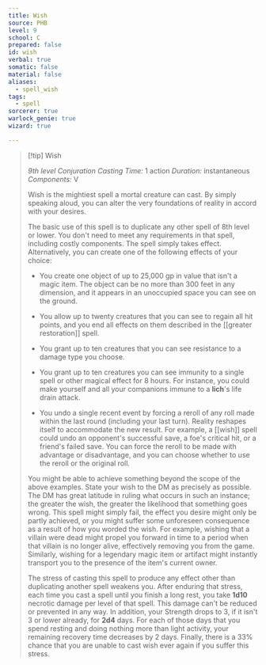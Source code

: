 ```yaml
---
title: Wish
source: PHB
level: 9
school: C
prepared: false
id: wish
verbal: true
somatic: false
material: false
aliases:
  - spell_wish
tags:
  - spell
sorcerer: true
warlock_genie: true
wizard: true

---
```

>[!tip] Wish
>
> *9th level Conjuration*
> *Casting Time:* 1 action
> *Duration:* instantaneous
> *Components:* V
>
>Wish is the mightiest spell a mortal creature can cast. By simply speaking aloud, you can alter the very foundations of reality in accord with your desires.
>
>The basic use of this spell is to duplicate any other spell of 8th level or lower. You don't need to meet any requirements in that spell, including costly components. The spell simply takes effect. Alternatively, you can create one of the following effects of your choice:
>
>-  You create one object of up to 25,000 gp in value that isn't a magic item. The object can be no more than 300 feet in any dimension, and it appears in an unoccupied space you can see on the ground.
>
>-  You allow up to twenty creatures that you can see to regain all hit points, and you end all effects on them described in the [[greater restoration]] spell.
>
>-  You grant up to ten creatures that you can see resistance to a damage type you choose.
>
>-  You grant up to ten creatures you can see immunity to a single spell or other magical effect for 8 hours. For instance, you could make yourself and all your companions immune to a **lich**'s life drain attack.
>
>-  You undo a single recent event by forcing a reroll of any roll made within the last round (including your last turn). Reality reshapes itself to accommodate the new result. For example, a [[wish]] spell could undo an opponent's successful save, a foe's critical hit, or a friend's failed save. You can force the reroll to be made with advantage or disadvantage, and you can choose whether to use the reroll or the original roll.
>
>You might be able to achieve something beyond the scope of the above examples. State your wish to the DM as precisely as possible. The DM has great latitude in ruling what occurs in such an instance; the greater the wish, the greater the likelihood that something goes wrong. This spell might simply fail, the effect you desire might only be partly achieved, or you might suffer some unforeseen consequence as a result of how you worded the wish. For example, wishing that a villain were dead might propel you forward in time to a period when that villain is no longer alive, effectively removing you from the game. Similarly, wishing for a legendary magic item or artifact might instantly transport you to the presence of the item's current owner.
>
>The stress of casting this spell to produce any effect other than duplicating another spell weakens you. After enduring that stress, each time you cast a spell until you finish a long rest, you take **1d10** necrotic damage per level of that spell. This damage can't be reduced or prevented in any way. In addition, your Strength drops to 3, if it isn't 3 or lower already, for **2d4** days. For each of those days that you spend resting and doing nothing more than light activity, your remaining recovery time decreases by 2 days. Finally, there is a 33% chance that you are unable to cast wish ever again if you suffer this stress.
>

